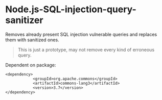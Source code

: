 # Node.js-SQL-injection-query-sanitizer
Removes already present SQL injection vulnerable queries and replaces them with sanitized ones.

> This is just a prototype, may not remove every kind of erroneous query.

Dependent on package: 
```
<dependency>
            <groupId>org.apache.commons</groupId>
            <artifactId>commons-lang3</artifactId>
            <version>3.7</version>
</dependency>
```
